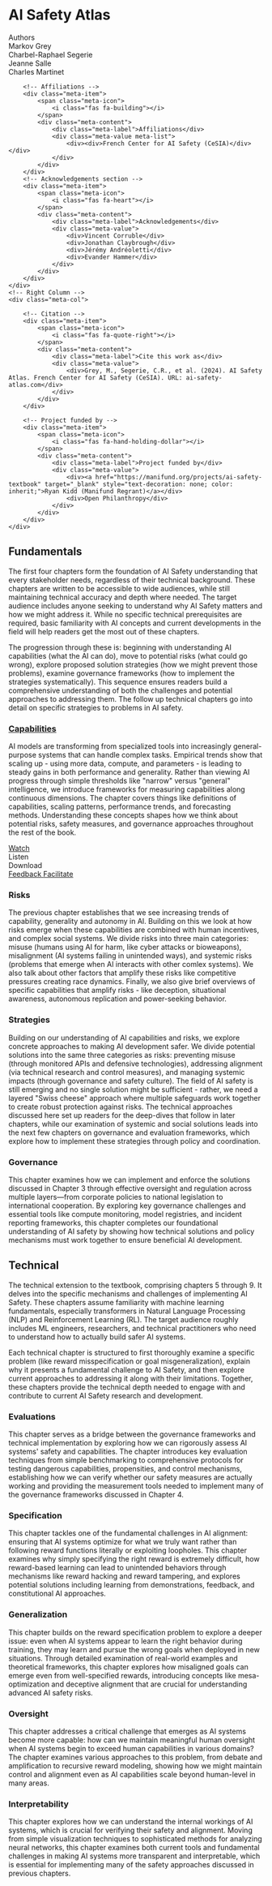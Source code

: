 # AI Safety Atlas


<div class="chapter-meta">
<div class="meta-grid">
    <!-- Left Column -->
    <div class="meta-col">
        <!-- Authors -->
        <div class="meta-item">
            <span class="meta-icon">
                <i class="fas fa-users"></i>
            </span>
            <div class="meta-content">
                <div class="meta-label">Authors</div>
                <div class="meta-value meta-list">
                    <div>
                    <div>Markov Grey</div>
                    <div>Charbel-Raphael Segerie</div>
                    <div>Jeanne Salle</div>
                    <div>Charles Martinet</div>
                    </div>
                </div>
            </div>
        </div>
        
        <!-- Affiliations -->
        <div class="meta-item">
            <span class="meta-icon">
                <i class="fas fa-building"></i>
            </span>
            <div class="meta-content">
                <div class="meta-label">Affiliations</div>
                <div class="meta-value meta-list">
                    <div><div>French Center for AI Safety (CeSIA)</div></div>
                </div>
            </div>
        </div>
        <!-- Acknowledgements section -->
        <div class="meta-item">
            <span class="meta-icon">
                <i class="fas fa-heart"></i>
            </span>
            <div class="meta-content">
                <div class="meta-label">Acknowledgements</div>
                <div class="meta-value">
                    <div>Vincent Corruble</div>
                    <div>Jonathan Claybrough</div>
                    <div>Jérémy Andréoletti</div>
                    <div>Evander Hammer</div>
                </div>
            </div>
        </div>
    </div>
    <!-- Right Column -->
    <div class="meta-col">

        <!-- Citation -->
        <div class="meta-item">
            <span class="meta-icon">
                <i class="fas fa-quote-right"></i>
            </span>
            <div class="meta-content">
                <div class="meta-label">Cite this work as</div>
                <div class="meta-value">
                    <div>Grey, M., Segerie, C.R., et al. (2024). AI Safety Atlas. French Center for AI Safety (CeSIA). URL: ai-safety-atlas.com</div>
                </div>
            </div>
        </div>

        <!-- Project funded by -->
        <div class="meta-item">
            <span class="meta-icon">
                <i class="fas fa-hand-holding-dollar"></i>
            </span>
            <div class="meta-content">
                <div class="meta-label">Project funded by</div>
                <div class="meta-value">
                    <div><a href="https://manifund.org/projects/ai-safety-textbook" target="_blank" style="text-decoration: none; color: inherit;">Ryan Kidd (Manifund Regrant)</a></div>
                    <div>Open Philanthropy</div>
                </div>
            </div>
        </div>
    </div>
</div>
</div>

## Fundamentals

The first four chapters form the foundation of AI Safety understanding that every stakeholder needs, regardless of their technical background. These chapters are written to be accessible to wide audiences, while still maintaining technical accuracy and depth where needed. The target audience includes anyone seeking to understand why AI Safety matters and how we might address it. While no specific technical prerequisites are required, basic familiarity with AI concepts and current developments in the field will help readers get the most out of these chapters.

The progression through these is: beginning with understanding AI capabilities (what the AI can do), move to potential risks (what could go wrong), explore proposed solution strategies (how we might prevent those problems), examine governance frameworks (how to implement the strategies systematically). This sequence ensures readers build a comprehensive understanding of both the challenges and potential approaches to addressing them. The follow up technical chapters go into detail on specific strategies to problems in AI safety.

### [Capabilities](https://ai-safety-atlas.com/chapters/01/)

AI models are transforming from specialized tools into increasingly general-purpose systems that can handle complex tasks. Empirical trends show that scaling up - using more data, compute, and parameters - is leading to steady gains in both performance and generality. Rather than viewing AI progress through simple thresholds like "narrow" versus "general" intelligence, we introduce frameworks for measuring capabilities along continuous dimensions. The chapter covers things like definitions of capabilities, scaling patterns, performance trends, and forecasting methods. Understanding these concepts shapes how we think about potential risks, safety measures, and governance approaches throughout the rest of the book.

<div class="action-buttons">
    <a href="https://www.youtube.com/watch?v=J_iMeH1hb9M" class="action-button">
        <i class="fas fa-video"></i>
        <span>Watch</span>
    </a>
    <div class="action-button disabled" data-tippy-content="Audio coming soon">
        <i class="fas fa-headphones"></i>
        <span>Listen</span>
    </div>
    <div class="action-button disabled" data-tippy-content="PDF coming soon">
        <i class="fas fa-file-pdf"></i>
        <span>Download</span>
    </div>
    <a href="https://forms.gle/ZsA4hEWUx1ZrtQLL9" class="action-button">
        <i class="fas fa-comment"></i>
        <span>Feedback</span>
    </a>
    <a href="https://docs.google.com/document/d/1L32xCVUCWEsm-x8UZ3GSTgKnmBcC7rJQLLIh9wGLj40/edit?usp=sharing" class="action-button">
        <i class="fas fa-users"></i>
        <span>Facilitate</span>
    </a>
</div>

### Risks

The previous chapter establishes that we see increasing trends of capability, generality and autonomy in AI. Building on this we look at how risks emerge when these capabilities are combined with human incentives, and complex social systems. We divide risks into three main categories: misuse (humans using AI for harm, like cyber attacks or bioweapons), misalignment (AI systems failing in unintended ways), and systemic risks (problems that emerge when AI interacts with other comlex systems). We also talk about other factors that amplify these risks like competitive pressures creating race dynamics. Finally, we also give brief overviews of specific capabilities that amplify risks - like deception, situational awareness, autonomous replication and power-seeking behavior.


### Strategies

Building on our understanding of AI capabilities and risks, we explore concrete approaches to making AI development safer. We divide potential solutions into the same three categories as risks: preventing misuse (through monitored APIs and defensive technologies), addressing alignment (via technical research and control measures), and managing systemic impacts (through governance and safety culture). The field of AI safety is still emerging and no single solution might be sufficient - rather, we need a layered "Swiss cheese" approach where multiple safeguards work together to create robust protection against risks. The technical approaches discussed here set up readers for the deep-dives that follow in later chapters, while our examination of systemic and social solutions leads into the next few chapters on governance and evaluation frameworks, which explore how to implement these strategies through policy and coordination.

### Governance 

This chapter examines how we can implement and enforce the solutions discussed in Chapter 3 through effective oversight and regulation across multiple layers—from corporate policies to national legislation to international cooperation. By exploring key governance challenges and essential tools like compute monitoring, model registries, and incident reporting frameworks, this chapter completes our foundational understanding of AI safety by showing how technical solutions and policy mechanisms must work together to ensure beneficial AI development.

## Technical

The technical extension to the textbook, comprising chapters 5 through 9. It delves into the specific mechanisms and challenges of implementing AI Safety. These chapters assume familiarity with machine learning fundamentals, especially transformers in Natural Language Processing (NLP) and Reinforcement Learning (RL). The target audience roughly includes ML engineers, researchers, and technical practitioners who need to understand how to actually build safer AI systems.

Each technical chapter is structured to first thoroughly examine a specific problem (like reward misspecification or goal misgeneralization), explain why it presents a fundamental challenge to AI Safety, and then explore current approaches to addressing it along with their limitations. Together, these chapters provide the technical depth needed to engage with and contribute to current AI Safety research and development.

### Evaluations

This chapter serves as a bridge between the governance frameworks and technical implementation by exploring how we can rigorously assess AI systems' safety and capabilities. The chapter introduces key evaluation techniques from simple benchmarking to comprehensive protocols for testing dangerous capabilities, propensities, and control mechanisms, establishing how we can verify whether our safety measures are actually working and providing the measurement tools needed to implement many of the governance frameworks discussed in Chapter 4.

### Specification

This chapter tackles one of the fundamental challenges in AI alignment: ensuring that AI systems optimize for what we truly want rather than following reward functions literally or exploiting loopholes. This chapter examines why simply specifying the right reward is extremely difficult, how reward-based learning can lead to unintended behaviors through mechanisms like reward hacking and reward tampering, and explores potential solutions including learning from demonstrations, feedback, and constitutional AI approaches.

### Generalization

This chapter builds on the reward specification problem to explore a deeper issue: even when AI systems appear to learn the right behavior during training, they may learn and pursue the wrong goals when deployed in new situations. Through detailed examination of real-world examples and theoretical frameworks, this chapter explores how misaligned goals can emerge even from well-specified rewards, introducing concepts like mesa-optimization and deceptive alignment that are crucial for understanding advanced AI safety risks.

### Oversight

This chapter addresses a critical challenge that emerges as AI systems become more capable: how can we maintain meaningful human oversight when AI systems begin to exceed human capabilities in various domains? The chapter examines various approaches to this problem, from debate and amplification to recursive reward modeling, showing how we might maintain control and alignment even as AI capabilities scale beyond human-level in many areas.

### Interpretability

This chapter explores how we can understand the internal workings of AI systems, which is crucial for verifying their safety and alignment. Moving from simple visualization techniques to sophisticated methods for analyzing neural networks, this chapter examines both current tools and fundamental challenges in making AI systems more transparent and interpretable, which is essential for implementing many of the safety approaches discussed in previous chapters.

